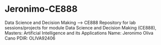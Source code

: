 # Jeronimo-CE888
Data Science and Decision Making --> CE888
Repository for lab sessions/projects for module Data Science and Decision Making (CE888), Masters: Artificial Intelligence and its Applications
Name: Jeronimo Oliva Cano PDIR: OLIVA92406

